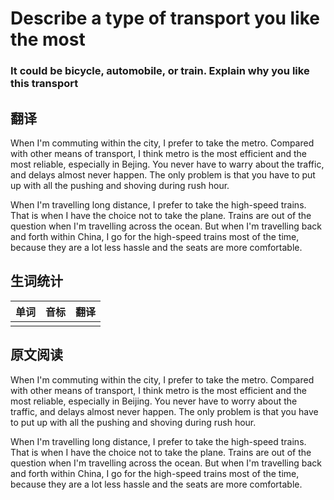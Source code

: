 # Describe a type of transport you like the most

### It could be bicycle, automobile, or train. Explain why you like this transport

## 翻译
When I'm commuting within the city, I prefer to take the metro. Compared with other means of transport, I think metro is the most efficient and the most reliable, especially in Bejing. You never have to warry about the traffic, and delays almost never happen. The only problem is that you have to put up with all the pushing and shoving during rush hour.

When I'm travelling long distance, I prefer to take the high-speed trains. That is when I have the choice not to take the plane. Trains are out of the question when I'm travelling across the ocean. But when I'm travelling back and forth within China, I go for the high-speed trains most of the time, because they are a lot less hassle and the seats are more comfortable.

## 生词统计
| 单词 | 音标 | 翻译 |
| - | - | - |
|  |  |  |

## 原文阅读

When I'm commuting within the city, I prefer to take the metro. Compared with other means of transport, I think metro is the most efficient and the most reliable, especially in Beijing. You never have to worry about the traffic, and delays almost never happen. The only problem is that you have to put up with all the pushing and shoving during rush hour.

When I'm travelling long distance, I prefer to take the high-speed trains. That is when I have the choice not to take the plane. Trains are out of the question when I'm travelling across the ocean. But when I'm travelling back and forth within China, I go for the high-speed trains most of the time, because they are a lot less hassle and the seats are more comfortable.

<src-rtyAudio :src="'https://rtyxmd.gitee.io/rtyresourcesoral/essay/Describe%20a%20type%20of%20transport%20you%20like%20the%20most.mp3'"></src-rtyAudio>